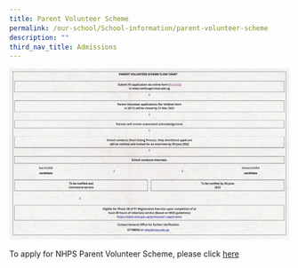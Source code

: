 ```yaml
---
title: Parent Volunteer Scheme
permalink: /our-school/School-information/parent-volunteer-scheme
description: ""
third_nav_title: Admissions
---
```


![](/images/pvs.png)




To apply for NHPS Parent Volunteer Scheme, please click [here](https://go.gov.sg/nhps-pv)